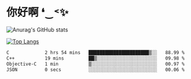 # 你好啊 ❛‿˂✨

![Anurag's GitHub stats](https://github-readme-stats.vercel.app/api?username=ZombieFly&count_private=true&show_icons=true)

[![Top Langs](https://github-readme-stats.vercel.app/api/top-langs/?username=ZombieFly&layout=compact&count_private=true&hide=Ruby,makefile)](https://github.com/anuraghazra/github-readme-stats)

<!--START_SECTION:waka-->

```txt
C             2 hrs 54 mins   ██████████████████████▒░░   88.99 %
C++           19 mins         ██▒░░░░░░░░░░░░░░░░░░░░░░   09.98 %
Objective-C   1 min           ▒░░░░░░░░░░░░░░░░░░░░░░░░   00.97 %
JSON          0 secs          ░░░░░░░░░░░░░░░░░░░░░░░░░   00.06 %
```

<!--END_SECTION:waka-->
